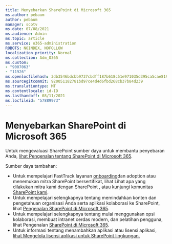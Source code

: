 ```yaml
---
title: Menyebarkan SharePoint di Microsoft 365
ms.author: pebaum
author: pebaum
manager: scotv
ms.date: 07/08/2021
ms.audience: Admin
ms.topic: article
ms.service: o365-administration
ROBOTS: NOINDEX, NOFOLLOW
localization_priority: Normal
ms.collection: Adm_O365
ms.custom:
- "9007063"
- "11926"
ms.openlocfilehash: 3db3546bdcbb9737cbdff187b618c51e971035d395ca5cae8195bbc0e360b313
ms.sourcegitcommit: 920051182781bd97ce4d4d6fbd268cb37b84d239
ms.translationtype: MT
ms.contentlocale: id-ID
ms.lasthandoff: 08/11/2021
ms.locfileid: "57889973"
---
```

# <a name="deploy-sharepoint-in-microsoft-365"></a>Menyebarkan SharePoint di Microsoft 365

Untuk mengevaluasi SharePoint sumber daya untuk membantu penyebaran Anda, [lihat Pengenalan tentang SharePoint di Microsoft 365](https://docs.microsoft.com/sharepoint/introduction). 

Sumber daya tambahan: 

- Untuk mempelajari FastTrack layanan [onboarding](https://docs.microsoft.com/microsoft-365/sharepoint/sharepoint-partners-sharepoint-support)dan adoption atau menemukan mitra SharePoint bersertifikat, lihat Lihat apa yang dilakukan mitra kami dengan SharePoint , atau kunjungi komunitas [SharePoint kami](https://techcommunity.microsoft.com/t5/sharepoint/ct-p/SharePoint). 
- Untuk mempelajari selengkapnya tentang memindahkan konten dan pengetahuan organisasi Anda serta aplikasi kolaborasi ke SharePoint, lihat [Pengenalan SharePoint di Microsoft 365](https://docs.microsoft.com/sharepoint/introduction#migration). 
- Untuk mempelajari selengkapnya tentang mulai menggunakan opsi kolaborasi, membuat intranet cerdas modern, dan pelatihan pengguna, lihat Pengenalan [SharePoint di Microsoft 365](https://docs.microsoft.com/sharepoint/introduction#collaboration). 
- Untuk informasi tentang menambahkan aplikasi atau lisensi aplikasi, [lihat Mengelola lisensi aplikasi untuk SharePoint lingkungan.](https://docs.microsoft.com/sharepoint/manage-app-licenses) 


